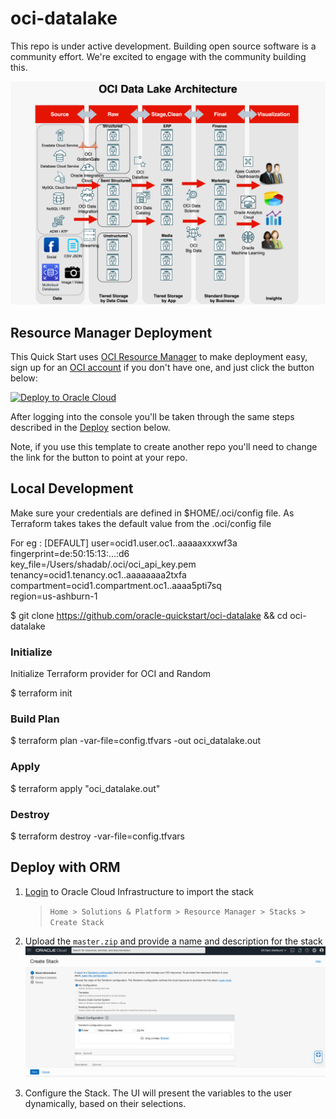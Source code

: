 # oci-datalake

This repo is under active development.  Building open source software is a community effort.  We're excited to engage with the community building this.

![OCI Datalake Architecture](./images/127611829-6200b4ff-93a2-4481-9331-b237844018b1.png)

## Resource Manager Deployment

This Quick Start uses [OCI Resource Manager](https://docs.cloud.oracle.com/iaas/Content/ResourceManager/Concepts/resourcemanager.htm) to make deployment easy, sign up for an [OCI account](https://cloud.oracle.com/en_US/tryit) if you don't have one, and just click the button below:

[![Deploy to Oracle Cloud](https://oci-resourcemanager-plugin.plugins.oci.oraclecloud.com/latest/deploy-to-oracle-cloud.svg)](https://cloud.oracle.com/resourcemanager/stacks/create?zipUrl=https://github.com/oracle-quickstart/oci-datalake/raw/main/master.zip)

After logging into the console you'll be taken through the same steps described
in the [Deploy](#deploy) section below.


Note, if you use this template to create another repo you'll need to change the link for the button to point at your repo.

## Local Development

Make sure your credentials are defined in $HOME/.oci/config file. As Terraform takes takes the default value from the .oci/config file

For eg : [DEFAULT]
user=ocid1.user.oc1..aaaaaxxxwf3a \
fingerprint=de:50:15:13:...:d6 \
key_file=/Users/shadab/.oci/oci_api_key.pem \
tenancy=ocid1.tenancy.oc1..aaaaaaaa2txfa \
compartment=ocid1.compartment.oc1..aaaa5pti7sq \
region=us-ashburn-1

$ git clone https://github.com/oracle-quickstart/oci-datalake && cd oci-datalake

### Initialize
Initialize Terraform provider for OCI and Random

$ terraform init

### Build Plan

$ terraform plan -var-file=config.tfvars -out oci_datalake.out

### Apply

$ terraform apply "oci_datalake.out"

### Destroy

$ terraform destroy -var-file=config.tfvars


## Deploy with ORM

1. [Login](https://console.us-ashburn-1.oraclecloud.com/resourcemanager/stacks/create) to Oracle Cloud Infrastructure to import the stack
    > `Home > Solutions & Platform > Resource Manager > Stacks > Create Stack`

2. Upload the `master.zip` and provide a name and description for the stack
![Create Stack](./images/127606301-4a6e6eb3-642e-470c-bbfb-d66353a189bc.png)

3. Configure the Stack. The UI will present the variables to the user dynamically, based on their selections. 
